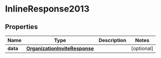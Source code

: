 
# InlineResponse2013

## Properties
Name | Type | Description | Notes
------------ | ------------- | ------------- | -------------
**data** | [**OrganizationInviteResponse**](OrganizationInviteResponse.md) |  |  [optional]



